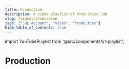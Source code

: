 ```yaml
---
title: Production
description: A video playlist of Production Job
slug: /videos/production
tags: ["SQL Account", "Video", "Production"]
hide_table_of_contents: true
---
```


import YouTubePlaylist from '@src/components/yt-playlist';

# Production

<YouTubePlaylist playlistId="PLudOzz78YHQKCQuk6rGZFGvrIURGuI3ZQ"/>